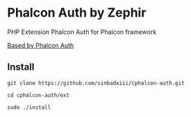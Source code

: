 # Phalcon Auth by Zephir

PHP Extension Phalcon Auth for Phalcon framework

[Based by Phalcon Auth](https://github.com/sinbadxiii/phalcon-auth)

## Install

`git clone https://github.com/sinbadxiii/cphalcon-auth.git`

`cd cphalcon-auth/ext`

`sudo ./install`